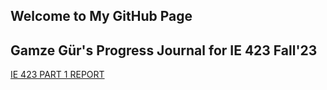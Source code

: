 ## Welcome to My GitHub Page
## Gamze Gür's Progress Journal for IE 423 Fall'23
[IE 423 PART 1 REPORT](https://bu-ie-423.github.io/fall-23-gamzegur/part1.html)
